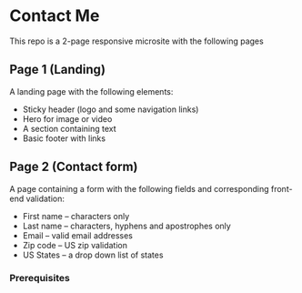 # Contact Me
This repo is a 2-page responsive microsite with the following pages
 
## Page 1 (Landing)
A landing page with the following elements:
- Sticky header (logo and some navigation links)
- Hero for image or video
- A section containing text
- Basic footer with links
 
## Page 2 (Contact form)
A page containing a form with the following fields and corresponding front-end validation:
- First name – characters only
- Last name – characters, hyphens and apostrophes only
- Email – valid email addresses
- Zip code – US zip validation
- US States – a drop down list of states

### Prerequisites
